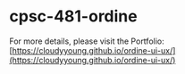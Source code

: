 # cpsc-481-ordine

For more details, please visit the Portfolio:   
[https://cloudyyoung.github.io/ordine-ui-ux/](https://cloudyyoung.github.io/ordine-ui-ux/)
